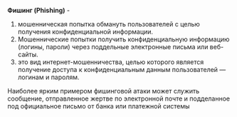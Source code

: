**Фишинг (Phishing)** -
1. мошенническая попытка обмануть пользователей с целью получения конфиденциальной информации.
2. Мошеннические попытки получить конфиденциальную информацию (логины, пароли) через поддельные электронные письма или веб-сайты.
3. это вид интернет-мошенничества, целью которого является получение доступа к конфиденциальным данным пользователей — логинам и паролям.


Наиболее ярким примером фишинговой атаки может служить сообщение, отправленное жертве по электронной почте и подделанное под официальное письмо от банка или платежной системы